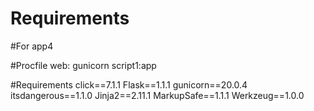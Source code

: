 # Requirements
#For app4

#Procfile
web: gunicorn script1:app

#Requirements
click==7.1.1
Flask==1.1.1
gunicorn==20.0.4
itsdangerous==1.1.0
Jinja2==2.11.1
MarkupSafe==1.1.1
Werkzeug==1.0.0

